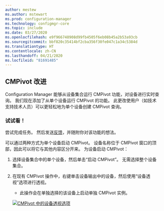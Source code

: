 ```yaml
---
author: mestew
ms.author: mstewart
ms.prod: configuration-manager
ms.technology: configmgr-core
ms.topic: include
ms.date: 03/27/2020
ms.openlocfilehash: e9f966748908d99fb4505f6eb08b45a2b53a93cb
ms.sourcegitcommit: bbf820c35414bf2cba356f30fe047c1a34c5384d
ms.translationtype: HT
ms.contentlocale: zh-CN
ms.lasthandoff: 04/21/2020
ms.locfileid: "81691485"
---
```

## <a name="improvements-to-cmpivot"></a><a name="bkmk_cmpivot"></a>CMPivot 改进
<!--6518631-->
Configuration Manager 能够从设备集合运行 CMPivot 功能，对设备进行实时查询。 我们现在添加了从单个设备运行 CMPivot 的功能。 此更改使用户（如技术支持技术人员）可以更轻松地为单个设备创建 CMPivot 查询。  

### <a name="try-it-out"></a>试试看！

尝试完成任务。 然后发送[反馈](../../technical-preview-2003.md#bkmk_feedback)，并随附你对该功能的想法。

可以通过两种方式为单个设备启动 CMPivot。 设备名称位于 CMPivot 窗口的顶部，因此可以将它与其他内容区分开来。 为设备启动 CMPivot：

1. 选择设备集合中的单个设备，然后单击“启动 CMPivot”。 无需选择整个设备集合。
1. 在现有 CMPivot 操作中，右键单击设备输出中的设备，然后使用“设备透视”选项进行透视。
   - 此操作会在单独选择的该设备上启动单独 CMPivot 实例。

   [![CMPivot 中的设备透视选项](../../media/6518631-device-pivot.png)](../../media/6518631-device-pivot.png#lightbox)
